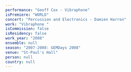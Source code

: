 ```yaml
---
performance: "Geoff Cox - Vibraphone"
isPremiere: "WORLD"
concert: "Percussion and Electronics - Damien Harron"
work: "Vibraphone "
isCommission: false
isResidency: false
work_year: "2008"
ensemble: null
season: "2007-2008: GEMDays 2008"
venue: "St-Paul's Hall"
person: null
country: null
---
```


